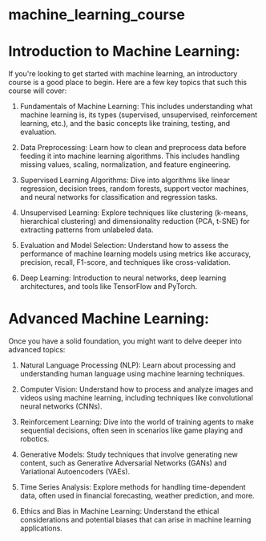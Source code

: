 # machine_learning_course

# Introduction to Machine Learning:

If you're looking to get started with machine learning, an introductory course is a good place to begin. Here are a few key topics that such this course will cover:

1. Fundamentals of Machine Learning: This includes understanding what machine learning is, its types (supervised, unsupervised, reinforcement learning, etc.), and the basic concepts like training, testing, and evaluation.

2. Data Preprocessing: Learn how to clean and preprocess data before feeding it into machine learning algorithms. This includes handling missing values, scaling, normalization, and feature engineering.

3. Supervised Learning Algorithms: Dive into algorithms like linear regression, decision trees, random forests, support vector machines, and neural networks for classification and regression tasks.

4. Unsupervised Learning: Explore techniques like clustering (k-means, hierarchical clustering) and dimensionality reduction (PCA, t-SNE) for extracting patterns from unlabeled data.

5. Evaluation and Model Selection: Understand how to assess the performance of machine learning models using metrics like accuracy, precision, recall, F1-score, and techniques like cross-validation.

6. Deep Learning: Introduction to neural networks, deep learning architectures, and tools like TensorFlow and PyTorch.

# Advanced Machine Learning:

Once you have a solid foundation, you might want to delve deeper into advanced topics:

1. Natural Language Processing (NLP): Learn about processing and understanding human language using machine learning techniques.

2. Computer Vision: Understand how to process and analyze images and videos using machine learning, including techniques like convolutional neural networks (CNNs).

3. Reinforcement Learning: Dive into the world of training agents to make sequential decisions, often seen in scenarios like game playing and robotics.

4. Generative Models: Study techniques that involve generating new content, such as Generative Adversarial Networks (GANs) and Variational Autoencoders (VAEs).

5. Time Series Analysis: Explore methods for handling time-dependent data, often used in financial forecasting, weather prediction, and more.

6. Ethics and Bias in Machine Learning: Understand the ethical considerations and potential biases that can arise in machine learning applications.

